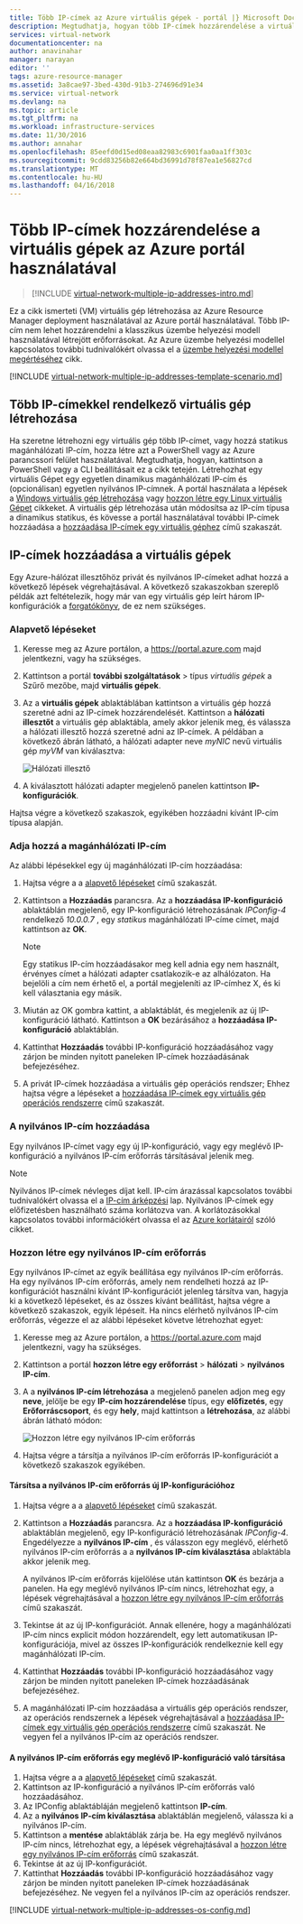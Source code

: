 ```yaml
---
title: Több IP-címek az Azure virtuális gépek - portál |} Microsoft Docs
description: Megtudhatja, hogyan több IP-címek hozzárendelése a virtuális gép az Azure portál használatával |} Erőforrás-kezelő.
services: virtual-network
documentationcenter: na
author: anavinahar
manager: narayan
editor: ''
tags: azure-resource-manager
ms.assetid: 3a8cae97-3bed-430d-91b3-274696d91e34
ms.service: virtual-network
ms.devlang: na
ms.topic: article
ms.tgt_pltfrm: na
ms.workload: infrastructure-services
ms.date: 11/30/2016
ms.author: annahar
ms.openlocfilehash: 85eefd0d15ed08eaa82983c6901faa0aa1ff303c
ms.sourcegitcommit: 9cdd83256b82e664bd36991d78f87ea1e56827cd
ms.translationtype: MT
ms.contentlocale: hu-HU
ms.lasthandoff: 04/16/2018
---
```

# <a name="assign-multiple-ip-addresses-to-virtual-machines-using-the-azure-portal"></a>Több IP-címek hozzárendelése a virtuális gépek az Azure portál használatával

>[!INCLUDE [virtual-network-multiple-ip-addresses-intro.md](../../includes/virtual-network-multiple-ip-addresses-intro.md)]
>
Ez a cikk ismerteti (VM) virtuális gép létrehozása az Azure Resource Manager deployment használatával az Azure portál használatával. Több IP-cím nem lehet hozzárendelni a klasszikus üzembe helyezési modell használatával létrejött erőforrásokat. Az Azure üzembe helyezési modellel kapcsolatos további tudnivalókért olvassa el a [üzembe helyezési modellel megértéséhez](../resource-manager-deployment-model.md) cikk.

[!INCLUDE [virtual-network-multiple-ip-addresses-template-scenario.md](../../includes/virtual-network-multiple-ip-addresses-scenario.md)]

## <a name = "create"></a>Több IP-címekkel rendelkező virtuális gép létrehozása

Ha szeretne létrehozni egy virtuális gép több IP-címet, vagy hozzá statikus magánhálózati IP-cím, hozza létre azt a PowerShell vagy az Azure parancssori felület használatával. Megtudhatja, hogyan, kattintson a PowerShell vagy a CLI beállításait ez a cikk tetején. Létrehozhat egy virtuális Gépet egy egyetlen dinamikus magánhálózati IP-cím és (opcionálisan) egyetlen nyilvános IP-címnek. A portál használata a lépések a [Windows virtuális gép létrehozása](../virtual-machines/virtual-machines-windows-hero-tutorial.md) vagy [hozzon létre egy Linux virtuális Gépet](../virtual-machines/linux/quick-create-portal.md) cikkeket. A virtuális gép létrehozása után módosítsa az IP-cím típusa a dinamikus statikus, és kövesse a portál használatával további IP-címek hozzáadása a [hozzáadása IP-címek egy virtuális géphez](#add) című szakaszát.

## <a name="add"></a>IP-címek hozzáadása a virtuális gépek

Egy Azure-hálózat illesztőhöz privát és nyilvános IP-címeket adhat hozzá a következő lépések végrehajtásával. A következő szakaszokban szereplő példák azt feltételezik, hogy már van egy virtuális gép leírt három IP-konfigurációk a [forgatókönyv](#Scenario), de ez nem szükséges.

### <a name="coreadd"></a>Alapvető lépéseket

1. Keresse meg az Azure portálon, a https://portal.azure.com majd jelentkezni, vagy ha szükséges.
2. Kattintson a portál **további szolgáltatások** > típus *virtuális gépek* a Szűrő mezőbe, majd **virtuális gépek**.
3. Az a **virtuális gépek** ablaktáblában kattintson a virtuális gép hozzá szeretné adni az IP-címek hozzárendelését. Kattintson a **hálózati illesztőt** a virtuális gép ablaktábla, amely akkor jelenik meg, és válassza a hálózati illesztő hozzá szeretné adni az IP-címek. A példában a következő ábrán látható, a hálózati adapter neve *myNIC* nevű virtuális gép *myVM* van kiválasztva:

    ![Hálózati illesztő](./media/virtual-network-multiple-ip-addresses-portal/figure1.png)

4. A kiválasztott hálózati adapter megjelenő panelen kattintson **IP-konfigurációk**.

Hajtsa végre a következő szakaszok, egyikében hozzáadni kívánt IP-cím típusa alapján.

### <a name="add-a-private-ip-address"></a>**Adja hozzá a magánhálózati IP-cím**

Az alábbi lépésekkel egy új magánhálózati IP-cím hozzáadása:

1. Hajtsa végre a a [alapvető lépéseket](#coreadd) című szakaszát.
2. Kattintson a **Hozzáadás** parancsra. Az a **hozzáadása IP-konfiguráció** ablaktáblán megjelenő, egy IP-konfiguráció létrehozásának *IPConfig-4* rendelkező *10.0.0.7* , egy *statikus* magánhálózati IP-címe címet, majd kattintson az **OK**.

    > [!NOTE]
    > Egy statikus IP-cím hozzáadásakor meg kell adnia egy nem használt, érvényes címet a hálózati adapter csatlakozik-e az alhálózaton. Ha bejelöli a cím nem érhető el, a portál megjeleníti az IP-címhez X, és ki kell választania egy másik.

3. Miután az OK gombra kattint, a ablaktáblát, és megjelenik az új IP-konfiguráció látható. Kattintson a **OK** bezárásához a **hozzáadása IP-konfiguráció** ablaktáblán.
4. Kattinthat **Hozzáadás** további IP-konfiguráció hozzáadásához vagy zárjon be minden nyitott paneleken IP-címek hozzáadásának befejezéséhez.
5. A privát IP-címek hozzáadása a virtuális gép operációs rendszer; Ehhez hajtsa végre a lépéseket a [hozzáadása IP-címek egy virtuális gép operációs rendszerre](#os-config) című szakaszát.

### <a name="add-a-public-ip-address"></a>A nyilvános IP-cím hozzáadása

Egy nyilvános IP-címet vagy egy új IP-konfiguráció, vagy egy meglévő IP-konfiguráció a nyilvános IP-cím erőforrás társításával jelenik meg.

> [!NOTE]
> Nyilvános IP-címek névleges díjat kell. IP-cím árazással kapcsolatos további tudnivalókért olvassa el a [IP-cím árképzési](https://azure.microsoft.com/pricing/details/ip-addresses) lap. Nyilvános IP-címek egy előfizetésben használható száma korlátozva van. A korlátozásokkal kapcsolatos további információkért olvassa el az [Azure korlátairól](../azure-subscription-service-limits.md#networking-limits) szóló cikket.
> 

### <a name="create-public-ip"></a>Hozzon létre egy nyilvános IP-cím erőforrás

Egy nyilvános IP-címet az egyik beállítása egy nyilvános IP-cím erőforrás. Ha egy nyilvános IP-cím erőforrás, amely nem rendelheti hozzá az IP-konfigurációt használni kívánt IP-konfigurációt jelenleg társítva van, hagyja ki a következő lépéseket, és az összes kívánt beállítást, hajtsa végre a következő szakaszok, egyik lépéseit. Ha nincs elérhető nyilvános IP-cím erőforrás, végezze el az alábbi lépéseket követve létrehozhat egyet:

1. Keresse meg az Azure portálon, a https://portal.azure.com majd jelentkezni, vagy ha szükséges.
3. Kattintson a portál **hozzon létre egy erőforrást** > **hálózati** > **nyilvános IP-cím**.
4. A a **nyilvános IP-cím létrehozása** a megjelenő panelen adjon meg egy **neve**, jelölje be egy **IP-cím hozzárendelése** típus, egy **előfizetés**, egy **Erőforráscsoport**, és egy **hely**, majd kattintson a **létrehozása**, az alábbi ábrán látható módon:

    ![Hozzon létre egy nyilvános IP-cím erőforrás](./media/virtual-network-multiple-ip-addresses-portal/figure5.png)

5. Hajtsa végre a társítja a nyilvános IP-cím erőforrás IP-konfigurációt a következő szakaszok egyikében.

#### <a name="associate-the-public-ip-address-resource-to-a-new-ip-configuration"></a>Társítsa a nyilvános IP-cím erőforrás új IP-konfigurációhoz

1. Hajtsa végre a a [alapvető lépéseket](#coreadd) című szakaszát.
2. Kattintson a **Hozzáadás** parancsra. Az a **hozzáadása IP-konfiguráció** ablaktáblán megjelenő, egy IP-konfiguráció létrehozásának *IPConfig-4*. Engedélyezze a **nyilvános IP-cím** , és válasszon egy meglévő, elérhető nyilvános IP-cím erőforrás a a **nyilvános IP-cím kiválasztása** ablaktábla akkor jelenik meg.

    A nyilvános IP-cím erőforrás kijelölése után kattintson **OK** és bezárja a panelen. Ha egy meglévő nyilvános IP-cím nincs, létrehozhat egy, a lépések végrehajtásával a [hozzon létre egy nyilvános IP-cím erőforrás](#create-public-ip) című szakaszát. 

3. Tekintse át az új IP-konfigurációt. Annak ellenére, hogy a magánhálózati IP-cím nincs explicit módon hozzárendelt, egy lett automatikusan IP-konfigurációja, mivel az összes IP-konfigurációk rendelkeznie kell egy magánhálózati IP-cím.
4. Kattinthat **Hozzáadás** további IP-konfiguráció hozzáadásához vagy zárjon be minden nyitott paneleken IP-címek hozzáadásának befejezéséhez.
5. A magánhálózati IP-cím hozzáadása a virtuális gép operációs rendszer, az operációs rendszernek a lépések végrehajtásával a [hozzáadása IP-címek egy virtuális gép operációs rendszerre](#os-config) című szakaszát. Ne vegyen fel a nyilvános IP-cím az operációs rendszer.

#### <a name="associate-the-public-ip-address-resource-to-an-existing-ip-configuration"></a>A nyilvános IP-cím erőforrás egy meglévő IP-konfiguráció való társítása

1. Hajtsa végre a a [alapvető lépéseket](#coreadd) című szakaszát.
2. Kattintson az IP-konfiguráció a nyilvános IP-cím erőforrás való hozzáadásához.
3. Az IPConfig ablaktábláján megjelenő kattintson **IP-cím**.
4. Az a **nyilvános IP-cím kiválasztása** ablaktáblán megjelenő, válassza ki a nyilvános IP-cím.
5. Kattintson a **mentése** ablaktáblák zárja be. Ha egy meglévő nyilvános IP-cím nincs, létrehozhat egy, a lépések végrehajtásával a [hozzon létre egy nyilvános IP-cím erőforrás](#create-public-ip) című szakaszát.
3. Tekintse át az új IP-konfigurációt.
4. Kattinthat **Hozzáadás** további IP-konfiguráció hozzáadásához vagy zárjon be minden nyitott paneleken IP-címek hozzáadásának befejezéséhez. Ne vegyen fel a nyilvános IP-cím az operációs rendszer.


[!INCLUDE [virtual-network-multiple-ip-addresses-os-config.md](../../includes/virtual-network-multiple-ip-addresses-os-config.md)]

